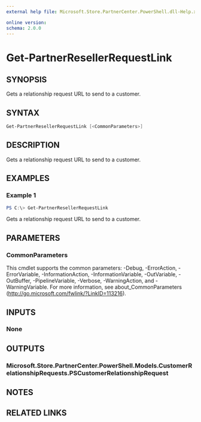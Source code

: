 ```yaml
---
external help file: Microsoft.Store.PartnerCenter.PowerShell.dll-Help.xml

online version:
schema: 2.0.0
---
```


# Get-PartnerResellerRequestLink

## SYNOPSIS
Gets a relationship request URL to send to a customer.

## SYNTAX

```powershell
Get-PartnerResellerRequestLink [<CommonParameters>]
```

## DESCRIPTION
Gets a relationship request URL to send to a customer.

## EXAMPLES

### Example 1
```powershell
PS C:\> Get-PartnerResellerRequestLink
```

Gets a relationship request URL to send to a customer.

## PARAMETERS

### CommonParameters
This cmdlet supports the common parameters: -Debug, -ErrorAction, -ErrorVariable, -InformationAction, -InformationVariable, -OutVariable, -OutBuffer, -PipelineVariable, -Verbose, -WarningAction, and -WarningVariable. For more information, see about_CommonParameters (http://go.microsoft.com/fwlink/?LinkID=113216).

## INPUTS

### None

## OUTPUTS

### Microsoft.Store.PartnerCenter.PowerShell.Models.CustomerRelationshipRequests.PSCustomerRelationshipRequest

## NOTES

## RELATED LINKS
